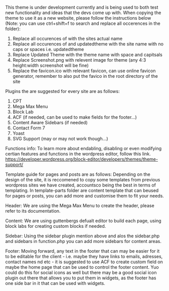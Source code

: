 This theme is under development currently and is being used to both test new functionality and ideas that the devs come up with. When copying the theme to use it as a new website, please follow the instructions below (Note: you can use ctrl+shift+f to search and replace all occerences in the folder):

 1. Replace all occurences of <Site Name> with the sites actual name
 2. Replace all occurences of <Theme Name> and updatedtheme with the site name with no caps or spaces i.e. updatedtheme
 3. Replace Updated Theme with the theme name with space and capitsals
 4. Replace Screenshot.png with relevent image for theme (any 4:3 height:width screenshot will be fine)
 5. Replace the favicon.ico with relevant favicon, can use online favicon generator, remember to also put the favico in the root directory of the site

Plugins the are suggested for every site are as follows:
 1. CPT
 2. Mega Max Menu
 3. Block Lab
 4. ACF (if needed, can be used to make fields for the footer...)
 5. Content Aware Sidebars (if needed)
 6. Contact Form 7
 7. Yoast
 8. SVG Support (may or may not work though...)

Functions info:
To learn more about endabling, disabling or even modifying certian features and functions in the wordpress editor, follow this link.
https://developer.wordpress.org/block-editor/developers/themes/theme-support/

Template guide for pages and posts are as follows:
Depending on the design of the site, it is reccomened to copy some templates from previous wordpress sites we have created, accountsco being the best in terms of templating. In template-parts folder are content template that can beused for pages or posts, you can add more and  customise them to fit your needs.

Header:
We are using the Mega Max Menu to create the header, please refer to its documentation.

Content:
We are using guttenbergs defualt editor to build each page, using block labs for creating custom blocks if needed.

Sidebar:
Using the sidebar plugin mention above and alos the sidebar.php and sidebars in function.php you can add more sidebars for content areas.

Footer:
Moving forward, any text in the footer that can may be easier for it to be editable for the client - i.e. maybe they have links to emails, adresses, contact names nd etc - it is suggested to use ACF to create custom field on maybe the home page that can be used to control the footer content. Yuo could do this for social icons as well but there may be a good social icon plugin out there that allows you to put them in widgets, as the footer has one side bar in it that can be used with widgets. 